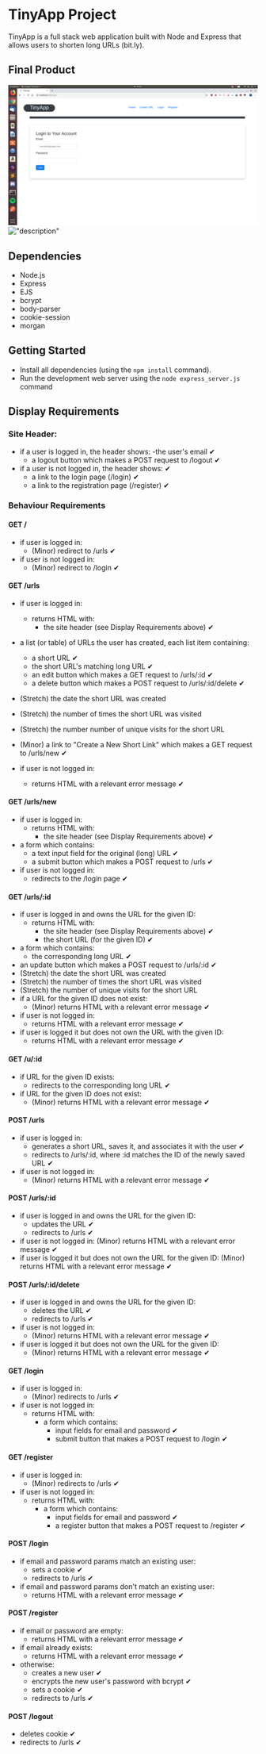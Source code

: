 # TinyApp Project

TinyApp is a full stack web application built with Node and Express that allows users to shorten long URLs (bit.ly).

## Final Product
!["Login Page"](./screenshots/login.png)
!["description"](#)

## Dependencies

- Node.js
- Express
- EJS
- bcrypt
- body-parser
- cookie-session
- morgan

## Getting Started

- Install all dependencies (using the `npm install` command).
- Run the development web server using the `node express_server.js` command

## Display Requirements

### Site Header:

- if a user is logged in, the header shows:
  -the user's email ✔
  - a logout button which makes a POST request to /logout ✔
- if a user is not logged in, the header shows: ✔
  - a link to the login page (/login) ✔
  - a link to the registration page (/register) ✔

### Behaviour Requirements
#### GET /

- if user is logged in:
  - (Minor) redirect to /urls ✔
- if user is not logged in:
  - (Minor) redirect to /login ✔

#### GET /urls
- if user is logged in:
  - returns HTML with:
    - the site header (see Display Requirements above) ✔
- a list (or table) of URLs the user has created, each list item containing:
  - a short URL ✔
  - the short URL's matching long URL ✔
  - an edit button which makes a GET request to /urls/:id ✔
  - a delete button which makes a POST request to /urls/:id/delete ✔

- (Stretch) the date the short URL was created
- (Stretch) the number of times the short URL was visited
- (Stretch) the number number of unique visits for the short URL
- (Minor) a link to "Create a New Short Link" which makes a GET request to /urls/new ✔
- if user is not logged in:
  - returns HTML with a relevant error message ✔

#### GET /urls/new
- if user is logged in:
  - returns HTML with:
    - the site header (see Display Requirements above) ✔
- a form which contains:
  - a text input field for the original (long) URL ✔
  - a submit button which makes a POST request to /urls ✔
- if user is not logged in:
  - redirects to the /login page ✔

#### GET /urls/:id
- if user is logged in and owns the URL for the given ID:
  - returns HTML with:
    - the site header (see Display Requirements above) ✔
    - the short URL (for the given ID) ✔
- a form which contains:
    - the corresponding long URL ✔
- an update button which makes a POST request to /urls/:id ✔
- (Stretch) the date the short URL was created
- (Stretch) the number of times the short URL was visited
- (Stretch) the number of unique visits for the short URL
- if a URL for the given ID does not exist:
  - (Minor) returns HTML with a relevant error message ✔
- if user is not logged in:
  - returns HTML with a relevant error message ✔
- if user is logged it but does not own the URL with the given ID:
  - returns HTML with a relevant error message ✔

#### GET /u/:id

- if URL for the given ID exists:
  - redirects to the corresponding long URL ✔
- if URL for the given ID does not exist:
  - (Minor) returns HTML with a relevant error message ✔

#### POST /urls

- if user is logged in:
  - generates a short URL, saves it, and associates it with the user ✔
  - redirects to /urls/:id, where :id matches the ID of the newly saved URL ✔
- if user is not logged in:
  - (Minor) returns HTML with a relevant error message ✔

#### POST /urls/:id

- if user is logged in and owns the URL for the given ID:
  - updates the URL ✔
  - redirects to /urls ✔
- if user is not logged in:
  (Minor) returns HTML with a relevant error message ✔
- if user is logged it but does not own the URL for the given ID:
  (Minor) returns HTML with a relevant error message ✔

#### POST /urls/:id/delete
- if user is logged in and owns the URL for the given ID:
  - deletes the URL ✔
  - redirects to /urls ✔
- if user is not logged in:
  - (Minor) returns HTML with a relevant error message ✔
- if user is logged it but does not own the URL for the given ID:
  - (Minor) returns HTML with a relevant error message ✔

#### GET /login

- if user is logged in:
  - (Minor) redirects to /urls ✔
- if user is not logged in:
  - returns HTML with:
    - a form which contains:
      - input fields for email and password ✔
      - submit button that makes a POST request to /login ✔

#### GET /register

- if user is logged in:
  - (Minor) redirects to /urls ✔
- if user is not logged in:
  - returns HTML with:
    - a form which contains:
      - input fields for email and password ✔
      - a register button that makes a POST request to /register ✔

#### POST /login

- if email and password params match an existing user:
  - sets a cookie ✔
  - redirects to /urls ✔
- if email and password params don't match an existing user:
  - returns HTML with a relevant error message ✔

#### POST /register

- if email or password are empty:
  - returns HTML with a relevant error message ✔
- if email already exists:
  - returns HTML with a relevant error message ✔
- otherwise:
  - creates a new user ✔
  - encrypts the new user's password with bcrypt ✔
  - sets a cookie ✔
  - redirects to /urls ✔

#### POST /logout

- deletes cookie ✔
- redirects to /urls ✔
